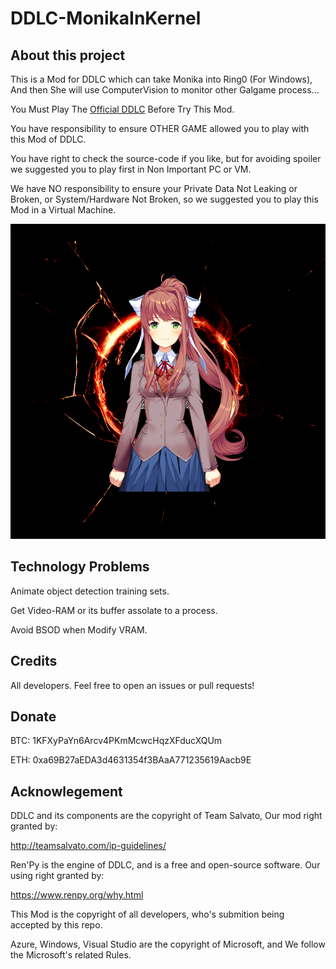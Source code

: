 # DDLC-MonikaInKernel

## About this project

This is a Mod for DDLC which can take Monika into Ring0 (For Windows), And then She will use ComputerVision to monitor other Galgame process...

You Must Play The [Official DDLC](https://ddlc.moe) Before Try This Mod.

You have responsibility to ensure OTHER GAME allowed you to play with this Mod of DDLC.

You have right to check the source-code if you like, but for avoiding spoiler we suggested you to play first in Non Important PC or VM.

We have NO responsibility to ensure your Private Data Not Leaking or Broken, or System/Hardware Not Broken, so we suggested you to play this Mod in a Virtual Machine.

![plot](MonikaLogo.png)

## Technology Problems

Animate object detection training sets.

Get Video-RAM or its buffer assolate to a process.

Avoid BSOD when Modify VRAM.

## Credits

All developers. Feel free to open an issues or pull requests!

## Donate

BTC: 1KFXyPaYn6Arcv4PKmMcwcHqzXFducXQUm

ETH: 0xa69B27aEDA3d4631354f3BAaA771235619Aacb9E

## Acknowlegement

DDLC and its components are the copyright of Team Salvato, Our mod right granted by:

http://teamsalvato.com/ip-guidelines/

Ren'Py is the engine of DDLC, and is a free and open-source software. Our using right granted by:

https://www.renpy.org/why.html

This Mod is the copyright of all developers, who's submition being accepted by this repo.

Azure, Windows, Visual Studio are the copyright of Microsoft, and We follow the Microsoft's related Rules.

